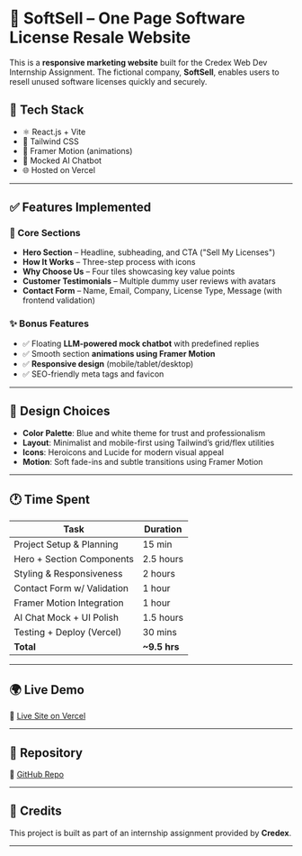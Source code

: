 # 🧾 SoftSell – One Page Software License Resale Website

This is a **responsive marketing website** built for the Credex Web Dev Internship Assignment. The fictional company, **SoftSell**, enables users to resell unused software licenses quickly and securely.

## 🔧 Tech Stack
- ⚛️ React.js + Vite
- 🎨 Tailwind CSS
- 💫 Framer Motion (animations)
- 💬 Mocked AI Chatbot
- 🌐 Hosted on Vercel

---

## ✅ Features Implemented

### 📌 Core Sections
- **Hero Section** – Headline, subheading, and CTA ("Sell My Licenses")
- **How It Works** – Three-step process with icons
- **Why Choose Us** – Four tiles showcasing key value points
- **Customer Testimonials** – Multiple dummy user reviews with avatars
- **Contact Form** – Name, Email, Company, License Type, Message (with frontend validation)

### ✨ Bonus Features
- ✅ Floating **LLM-powered mock chatbot** with predefined replies
- ✅ Smooth section **animations using Framer Motion**
- ✅ **Responsive design** (mobile/tablet/desktop)
- ✅ SEO-friendly meta tags and favicon

---

## 🎨 Design Choices
- **Color Palette**: Blue and white theme for trust and professionalism
- **Layout**: Minimalist and mobile-first using Tailwind’s grid/flex utilities
- **Icons**: Heroicons and Lucide for modern visual appeal
- **Motion**: Soft fade-ins and subtle transitions using Framer Motion

---

## 🕐 Time Spent

| Task                        | Duration     |
|-----------------------------|--------------|
| Project Setup & Planning    | 15 min       |
| Hero + Section Components   | 2.5 hours    |
| Styling & Responsiveness    | 2 hours      |
| Contact Form w/ Validation  | 1 hour       |
| Framer Motion Integration   | 1 hour       |
| AI Chat Mock + UI Polish    | 1.5 hours    |
| Testing + Deploy (Vercel)   | 30 mins      |
| **Total**                   | **~9.5 hrs** |

---

## 🌍 Live Demo
🔗 [Live Site on Vercel]([https://softsell-demo.vercel.app](https://intern-task-lake.vercel.app))

---

## 📁 Repository
🔗 [GitHub Repo](https://github.com/SahilButala/InternTask)

---

## 🙌 Credits
This project is built as part of an internship assignment provided by **Credex**.

---


